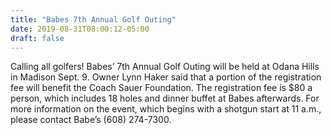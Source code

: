 ```yaml
---
title: "Babes 7th Annual Golf Outing"
date: 2019-08-31T08:00:12-05:00
draft: false
---
```


Calling all golfers! Babes’ 7th Annual Golf Outing will be held at Odana Hills
in Madison Sept. 9. Owner Lynn Haker said that a portion of the registration 
fee will benefit the Coach Sauer Foundation. The registration fee is $80 a 
person, which includes 18 holes and dinner buffet at Babes afterwards. For more 
information on the event, which begins with a shotgun start at 11 a.m., please 
contact Babe’s (608) 274-7300.

